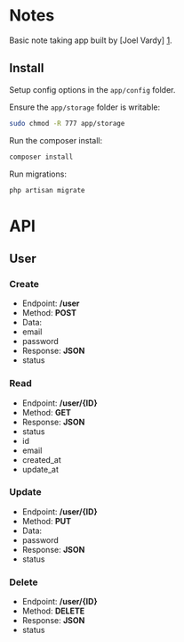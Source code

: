 # Notes

Basic note taking app built by [Joel Vardy] [1].

## Install

Setup config options in the `app/config` folder.

Ensure the `app/storage` folder is writable:

```bash
sudo chmod -R 777 app/storage
```

Run the composer install:

```bash
composer install
```

Run migrations:

```bash
php artisan migrate
```

# API

## User

### Create

 * Endpoint: **/user**
 * Method: **POST**
 * Data:
  * email
  * password
 * Response: **JSON**
  * status

### Read

 * Endpoint: **/user/{ID}**
 * Method: **GET**
 * Response: **JSON**
  * status
  * id
  * email
  * created_at
  * update_at

### Update

 * Endpoint: **/user/{ID}**
 * Method: **PUT**
 * Data:
  * password
 * Response: **JSON**
  * status

### Delete

 * Endpoint: **/user/{ID}**
 * Method: **DELETE**
 * Response: **JSON**
  * status

  [1]: http://joelvardy.com/